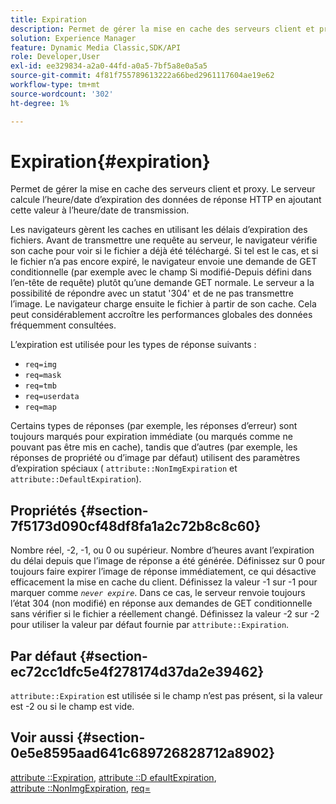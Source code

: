 ```yaml
---
title: Expiration
description: Permet de gérer la mise en cache des serveurs client et proxy. Le serveur calcule l’heure/date d’expiration des données de réponse HTTP en ajoutant cette valeur à l’heure/date de transmission.
solution: Experience Manager
feature: Dynamic Media Classic,SDK/API
role: Developer,User
exl-id: ee329834-a2a0-44fd-a0a5-7bf5a8e0a5a5
source-git-commit: 4f81f755789613222a66bed2961117604ae19e62
workflow-type: tm+mt
source-wordcount: '302'
ht-degree: 1%

---
```


# Expiration{#expiration}

Permet de gérer la mise en cache des serveurs client et proxy. Le serveur calcule l’heure/date d’expiration des données de réponse HTTP en ajoutant cette valeur à l’heure/date de transmission.

Les navigateurs gèrent les caches en utilisant les délais d’expiration des fichiers. Avant de transmettre une requête au serveur, le navigateur vérifie son cache pour voir si le fichier a déjà été téléchargé. Si tel est le cas, et si le fichier n’a pas encore expiré, le navigateur envoie une demande de GET conditionnelle (par exemple avec le champ Si modifié-Depuis défini dans l’en-tête de requête) plutôt qu’une demande GET normale. Le serveur a la possibilité de répondre avec un statut &#39;304&#39; et de ne pas transmettre l’image. Le navigateur charge ensuite le fichier à partir de son cache. Cela peut considérablement accroître les performances globales des données fréquemment consultées.

L’expiration est utilisée pour les types de réponse suivants :

* `req=img`
* `req=mask`
* `req=tmb`
* `req=userdata`
* `req=map`

Certains types de réponses (par exemple, les réponses d’erreur) sont toujours marqués pour expiration immédiate (ou marqués comme ne pouvant pas être mis en cache), tandis que d’autres (par exemple, les réponses de propriété ou d’image par défaut) utilisent des paramètres d’expiration spéciaux ( `attribute::NonImgExpiration` et `attribute::DefaultExpiration`).

## Propriétés {#section-7f5173d090cf48df8fa1a2c72b8c8c60}

Nombre réel, -2, -1, ou 0 ou supérieur. Nombre d’heures avant l’expiration du délai depuis que l’image de réponse a été générée. Définissez sur 0 pour toujours faire expirer l’image de réponse immédiatement, ce qui désactive efficacement la mise en cache du client. Définissez la valeur -1 sur -1 pour marquer comme *`never expire`*. Dans ce cas, le serveur renvoie toujours l’état 304 (non modifié) en réponse aux demandes de GET conditionnelle sans vérifier si le fichier a réellement changé. Définissez la valeur -2 sur -2 pour utiliser la valeur par défaut fournie par `attribute::Expiration`.

## Par défaut {#section-ec72cc1dfc5e4f278174d37da2e39462}

`attribute::Expiration` est utilisée si le champ n’est pas présent, si la valeur est -2 ou si le champ est vide.

## Voir aussi {#section-0e5e8595aad641c689726828712a8902}

[attribute ::Expiration](../../../../../../is-api/image-catalog/image-serving-api-ref/c-image-catalog-reference/c-attributes-reference/r-expiration.md#reference-a0bf4686425d4e00b8014c4950fb62b7), [attribute ::D efaultExpiration](../../../../../../is-api/image-catalog/image-serving-api-ref/c-image-catalog-reference/c-attributes-reference/r-defaultexpiration.md#reference-0526166fab654fceb243b75d1ea4f0cf), [attribute ::NonImgExpiration](../../../../../../is-api/image-catalog/image-serving-api-ref/c-image-catalog-reference/c-attributes-reference/r-nonimgexpiration.md#reference-a8066cd0d24b4ea98100ade4821f1f9d), [req=](../../../../../../is-api/http-ref/image-serving-api-ref/c-http-protocol-reference/c-command-reference/r-req/r-req.md#reference-907cdb4a97034db7ad94695f25552e76)
